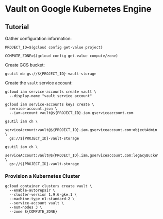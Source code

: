 # Vault on Google Kubernetes Engine

## Tutorial

Gather configuration information:

```
PROJECT_ID=$(gcloud config get-value project)
```

```
COMPUTE_ZONE=$(gcloud config get-value compute/zone)
```

Create GCS bucket:

```
gsutil mb gs://${PROJECT_ID}-vault-storage
```

Create the `vault` service account:

```
gcloud iam service-accounts create vault \
  --display-name "vault service account"
```

```
gcloud iam service-accounts keys create \
  service-account.json \
  --iam-account vault@${PROJECT_ID}.iam.gserviceaccount.com
```

```
gsutil iam ch \
  serviceAccount:vault@${PROJECT_ID}.iam.gserviceaccount.com:objectAdmin \
  gs://${PROJECT_ID}-vault-storage
```

```
gsutil iam ch \
  serviceAccount:vault@${PROJECT_ID}.iam.gserviceaccount.com:legacyBucketReader \
  gs://${PROJECT_ID}-vault-storage
```

### Provision a Kubernetes Cluster

```
gcloud container clusters create vault \
  --enable-autorepair \
  --cluster-version 1.9.6-gke.1 \
  --machine-type n1-standard-2 \
  --service-account vault \
  --num-nodes 3 \
  --zone ${COMPUTE_ZONE}
```
